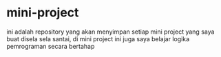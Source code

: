 # mini-project
ini adalah repository yang akan menyimpan setiap mini project yang saya buat disela sela santai, di mini project ini juga saya belajar logika pemrograman secara bertahap

